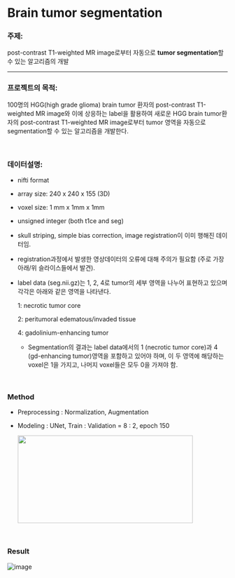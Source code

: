 # Brain tumor segmentation

### **주제**:

post-contrast T1-weighted MR image로부터 자동으로 **tumor segmentation**할 수 있는 알고리즘의 개발

---

### **프로젝트의 목적**:

100명의 HGG(high grade glioma) brain tumor 환자의 post-contrast T1-weighted MR image와 이에 상응하는 label을 활용하여 새로운 HGG brain tumor환자의 post-contrast T1-weighted MR image로부터 tumor 영역을 자동으로 segmentation할 수 있는 알고리즘을 개발한다.

</br>

### **데이터설명**:

- nifti format

- array size: 240 x 240 x 155 (3D)

- voxel size: 1 mm x 1mm x 1mm

- unsigned integer (both t1ce and seg)

- skull striping, simple bias correction, image registration이 이미 행해진 데이터임.

- registration과정에서 발생한 영상데이터의 오류에 대해 주의가 필요함 (주로 가장 아래/위 슬라이스들에서 발견).

- label data (seg.nii.gz)는 1, 2, 4로 tumor의 세부 영역을 나누어 표현하고 있으며 각각은 아래와 같은 영역을 나타낸다.

  1: necrotic tumor core

  2: peritumoral edematous/invaded tissue

  4: gadolinium-enhancing tumor

  - Segmentation의 결과는 label data에서의 1 (necrotic tumor core)과 4 (gd-enhancing tumor)영역을 포함하고 있어야 하며, 이 두 영역에 해당하는 voxel은 1을 가지고, 나머지 voxel들은 모두 0을 가져야 함.

</br>

### **Method**

- Preprocessing : Normalization, Augmentation
- Modeling : UNet, Train : Validation = 8 : 2, epoch 150

  <img src="https://user-images.githubusercontent.com/96935132/149073722-ead7cae7-27ef-4b93-b007-eb87bcbdd6ab.PNG" width="400" height="200"/>

</br>

### **Result**

![image](https://user-images.githubusercontent.com/96935132/149072863-1d0f6fda-5ed2-4fdc-918c-a08f36bb6d3c.PNG)
